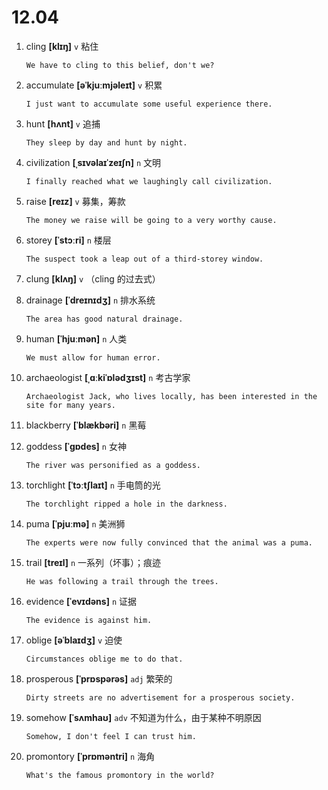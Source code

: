 # 12.04


1. cling **[klɪŋ]** `v` 粘住
    ```
    We have to cling to this belief, don't we?
    
    ```

2. accumulate **[əˈkjuːmjəleɪt]** `v` 积累
    ```
    I just want to accumulate some useful experience there.
    
    ```

3. hunt **[hʌnt]** `v` 追捕
    ```
    They sleep by day and hunt by night.
    
    ```

4. civilization **[ˌsɪvəlaɪˈzeɪʃn]** `n` 文明
    ```
    I finally reached what we laughingly call civilization.
    
    ```

5. raise **[reɪz]** `v` 募集，筹款
    ```
    The money we raise will be going to a very worthy cause.
    
    ```

6. storey **[ˈstɔːri]** `n` 楼层
    ```
    The suspect took a leap out of a third-storey window.
    
    ```

7. clung **[klʌŋ]** `v` （cling 的过去式）

8. drainage **[ˈdreɪnɪdʒ]** `n` 排水系统
    ```
    The area has good natural drainage.
    
    ```

9. human **[ˈhjuːmən]** `n` 人类
    ```
    We must allow for human error.
    
    ```

10. archaeologist **[ˌɑːkiˈɒlədʒɪst]** `n` 考古学家
    ```
    Archaeologist Jack, who lives locally, has been interested in the site for many years.
    
    ```

11. blackberry **[ˈblækbəri]** `n` 黑莓

12. goddess **[ˈɡɒdes]** `n` 女神
    ```
    The river was personified as a goddess.
    
    ```

13. torchlight **[ˈtɔːtʃlaɪt]** `n` 手电筒的光
    ```
    The torchlight ripped a hole in the darkness.
    
    ```

14. puma **[ˈpjuːmə]** `n` 美洲狮
    ```
    The experts were now fully convinced that the animal was a puma.
    
    ```

15. trail **[treɪl]** `n` 一系列（坏事）；痕迹
    ```
    He was following a trail through the trees.
    
    ```

16. evidence **[ˈevɪdəns]** `n` 证据
    ```
    The evidence is against him.
    
    ```

17. oblige **[əˈblaɪdʒ]** `v` 迫使
    ```
    Circumstances oblige me to do that.
    
    ```

18. prosperous **[ˈprɒspərəs]** `adj` 繁荣的
    ```
    Dirty streets are no advertisement for a prosperous society.
    
    ```

19. somehow **[ˈsʌmhaʊ]** `adv` 不知道为什么，由于某种不明原因
    ```
    Somehow, I don't feel I can trust him.
    
    ```

20. promontory **[ˈprɒməntri]** `n` 海角
    ```
    What's the famous promontory in the world?
    
    ```
